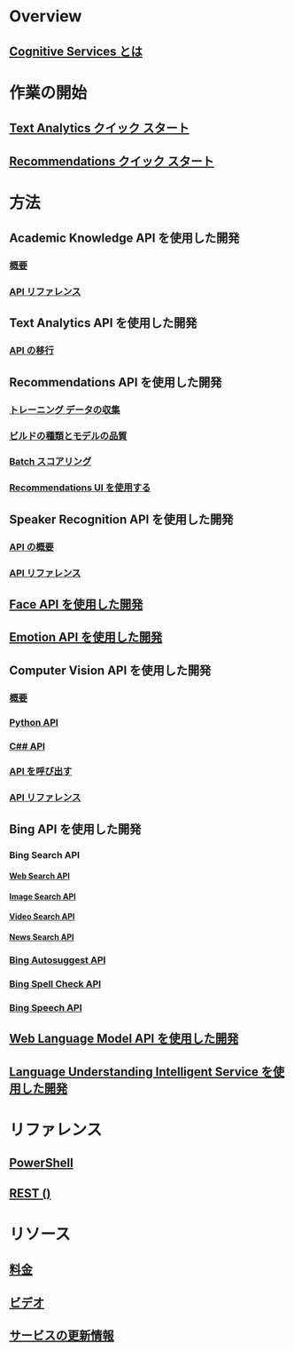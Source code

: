 
# Overview
## [Cognitive Services とは](https://azure.microsoft.com/services/cognitive-services/)
# 作業の開始
## [Text Analytics クイック スタート](cognitive-services-text-analytics-quick-start.md)
## [Recommendations クイック スタート](cognitive-services-recommendations-quick-start.md)

# 方法
## Academic Knowledge API を使用した開発
### [概要](https://www.microsoft.com/cognitive-services/en-us/academic-knowledge-api/documentation/overview)
### [API リファレンス](https://dev.projectoxford.ai/docs/services/56332331778daf02acc0a50b/operations/565d9001ca73072048922d97)

## Text Analytics API を使用した開発
### [API の移行](cognitive-services-text-analytics-api-migration.md)
## Recommendations API を使用した開発
### [トレーニング データの収集](cognitive-services-recommendations-collecting-data.md)
### [ビルドの種類とモデルの品質](cognitive-services-recommendations-buildtypes.md)
### [Batch スコアリング](cognitive-services-recommendations-batch-scoring.md)
### [Recommendations UI を使用する](cognitive-services-recommendations-ui-intro.md)

## Speaker Recognition API を使用した開発
### [API の概要](https://www.microsoft.com/cognitive-services/en-us/speaker-recognition-api/documentation)
### [API リファレンス](https://dev.projectoxford.ai/docs/services/563309b6778daf02acc0a508/operations/5645c3271984551c84ec6797)
## [Face API を使用した開発](https://www.microsoft.com/cognitive-services/en-us/face-api/documentation/overview)
## [Emotion API を使用した開発](https://www.microsoft.com/cognitive-services/en-us/emotion-api/documentation)

## Computer Vision API を使用した開発
### [概要](https://www.microsoft.com/cognitive-services/en-us/computer-vision-api/documentation)
### [Python API](https://www.microsoft.com/cognitive-services/en-us/computer-vision-api/documentation/getstarted/getstartedwithpython)
### [C## API](https://www.microsoft.com/cognitive-services/en-us/computer-vision-api/documentation/getstarted/getstartedvisionapiforwindows)
### [API を呼び出す](https://www.microsoft.com/cognitive-services/en-us/Computer-Vision-API/documentation/vision-api-how-to-topics/HowToCallVisionAPI)
### [API リファレンス](https://dev.projectoxford.ai/docs/services/56f91f2d778daf23d8ec6739/operations/56f91f2e778daf14a499e1fa)

## Bing API を使用した開発
### Bing Search API
#### [Web Search API](https://www.microsoft.com/cognitive-services/en-us/bing-web-search-api/documentation)
#### [Image Search API](https://www.microsoft.com/cognitive-services/en-us/bing-image-search-api/documentation)
#### [Video Search API](https://www.microsoft.com/cognitive-services/en-us/bing-video-search-api/documentation)
#### [News Search API](https://www.microsoft.com/cognitive-services/en-us/bing-news-search-api/documentation)
### [Bing Autosuggest API](https://www.microsoft.com/cognitive-services/en-us/bing-autosuggest-api/documentation)
### [Bing Spell Check API](https://www.microsoft.com/cognitive-services/en-us/bing-spell-check-api/documentation)
### [Bing Speech API](https://www.microsoft.com/cognitive-services/en-us/speech-api/documentation/overview)

## [Web Language Model API を使用した開発](https://www.microsoft.com/cognitive-services/en-us/web-language-model-api/documentation)
## [Language Understanding Intelligent Service を使用した開発](https://www.luis.ai/Help/)

# リファレンス
## [PowerShell](/powershell/resourcemanager/azurerm.cognitiveservices/v0.4.1/azurerm.cognitiveservices)
## [REST ()](https://docs.microsoft.com/rest/api/cognitiveservices/)

# リソース 
## [料金](https://azure.microsoft.com/pricing/details/cognitive-services/)
## [ビデオ](https://azure.microsoft.com/documentation/videos/index/?services=cognitive-services)
## [サービスの更新情報](https://azure.microsoft.com/updates/?product=cognitive-services)


<!--HONumber=Dec16_HO1-->


